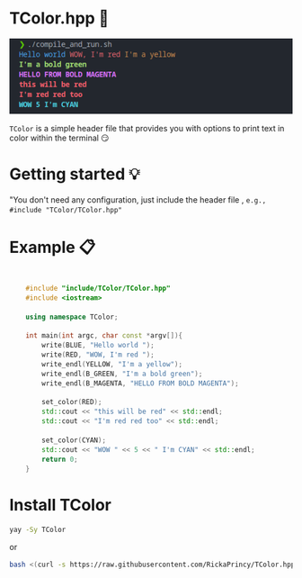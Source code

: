 # TColor.hpp :art:

![Example](/image/demo.png)

`TColor` is a simple header file that provides you with options to print text in color within the terminal :smirk:

# Getting started :bulb:

"You don't need any configuration, just include the header file , `e.g., #include "TColor/TColor.hpp"`

# Example :clipboard:

```c++

    #include "include/TColor/TColor.hpp"
    #include <iostream>

    using namespace TColor;

    int main(int argc, char const *argv[]){
        write(BLUE, "Hello world ");
        write(RED, "WOW, I'm red ");
        write_endl(YELLOW, "I'm a yellow");
        write_endl(B_GREEN, "I'm a bold green");
        write_endl(B_MAGENTA, "HELLO FROM BOLD MAGENTA");

        set_color(RED);
        std::cout << "this will be red" << std::endl;
        std::cout << "I'm red red too" << std::endl;
        
        set_color(CYAN);
        std::cout << "WOW " << 5 << " I'm CYAN" << std::endl;
        return 0;
    }
```

# Install TColor


```bash
yay -Sy TColor
```

or

```bash
bash <(curl -s https://raw.githubusercontent.com/RickaPrincy/TColor.hpp/main/install.sh)
```